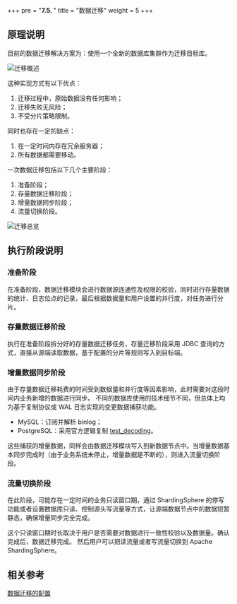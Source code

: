 +++
pre = "<b>7.5. </b>"
title = "数据迁移"
weight = 5
+++

## 原理说明

目前的数据迁移解决方案为：使用一个全新的数据库集群作为迁移目标库。

![迁移概述](https://shardingsphere.apache.org/document/current/img/scaling/overview_v2.png)

这种实现方式有以下优点：

1. 迁移过程中，原始数据没有任何影响；
2. 迁移失败无风险；
3. 不受分片策略限制。

同时也存在一定的缺点：

1. 在一定时间内存在冗余服务器；
2. 所有数据都需要移动。

一次数据迁移包括以下几个主要阶段：

1. 准备阶段；
2. 存量数据迁移阶段；
3. 增量数据同步阶段；
4. 流量切换阶段。

![迁移总览](https://shardingsphere.apache.org/document/current/img/scaling/principle_v2.png)


## 执行阶段说明

### 准备阶段

在准备阶段，数据迁移模块会进行数据源连通性及权限的校验，同时进行存量数据的统计、日志位点的记录，最后根据数据量和用户设置的并行度，对任务进行分片。

### 存量数据迁移阶段

执行在准备阶段拆分好的存量数据迁移任务，存量迁移阶段采用 JDBC 查询的方式，直接从源端读取数据，基于配置的分片等规则写入到目标端。

### 增量数据同步阶段

由于存量数据迁移耗费的时间受到数据量和并行度等因素影响，此时需要对这段时间内业务新增的数据进行同步。
不同的数据库使用的技术细节不同，但总体上均为基于复制协议或 WAL 日志实现的变更数据捕获功能。

- MySQL：订阅并解析 binlog；
- PostgreSQL：采用官方逻辑复制 [test_decoding](https://www.postgresql.org/docs/9.4/test-decoding.html)。

这些捕获的增量数据，同样会由数据迁移模块写入到新数据节点中。当增量数据基本同步完成时（由于业务系统未停止，增量数据是不断的），则进入流量切换阶段。

### 流量切换阶段

在此阶段，可能存在一定时间的业务只读窗口期，通过 ShardingSphere 的停写功能或者设置数据库只读、控制源头写流量等方式，让源端数据节点中的数据短暂静态，确保增量同步完全完成。

这个只读窗口期时长取决于用户是否需要对数据进行一致性校验以及数据量。确认完成后，数据迁移完成。
然后用户可以把读流量或者写流量切换到 Apache ShardingSphere。

## 相关参考

[数据迁移的配置](/cn/user-manual/shardingsphere-proxy/scaling/)
